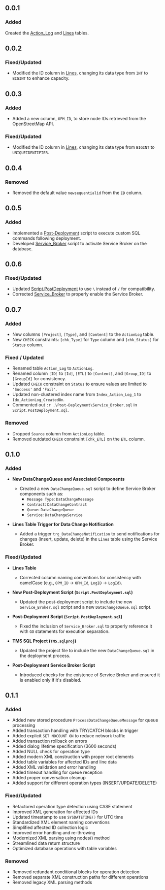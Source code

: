## 0.0.1
### Added
Created the [Action_Log](./TMS/dbo/Tables/Action_Log.sql) and [Lines](./TMS/dbo/Tables/Lines.sql) tables.


## 0.0.2
### Fixed/Updated
- Modified the ID column in [Lines](./TMS/dbo/Tables/Lines.sql), changing its data type from `INT` to `BIGINT` to enhance capacity.


## 0.0.3
### Added
- Added a new column, `OPM_ID`, to store node IDs retrieved from the OpenStreetMap API.

### Fixed/Updated
- Modified the ID column in [Lines](./TMS/dbo/Tables/Lines.sql), changing its data type from `BIGINT` to `UNIQUEIDENTIFIER`.

## 0.0.4
### Removed
- Removed the default value `newsequentialid` from the `ID` column.

## 0.0.5
### Added
- Implemented a [Post-Deployment](./TMS/Script.PostDeployment.sql) script to execute custom SQL commands following deployment.  
- Developed [Service_Broker](./TMS/Post-Deployment/Service_Broker.sql) script to activate Service Broker on the database.

## 0.0.6
### Fixed/Updated
- Updated [Script.PostDeployment](./TMS/Script.PostDeployment.sql) to use `\` instead of `/` for compatibility.
- Corrected [Service_Broker](./TMS/Post-Deployment/Service_Broker.sql) to properly enable the Service Broker.

## 0.0.7
### Added
- New columns `[Project]`, `[Type]`, and `[Content]` to the `ActionLog` table.
- New `CHECK` constraints: `[chk_Type]` for `Type` column and `[chk_Status]` for `Status` column.

### Fixed / Updated
- Renamed table `Action_Log` to `ActionLog`.
- Renamed column `[ID]` to `[Id]`, `[ETL]` to `[Content]`, and `[Group_ID]` to `[GroupId]` for consistency.
- Updated `CHECK` constraint on `Status` to ensure values are limited to `'Success'` and `'Fail'`.
- Updated non-clustered index name from `Index_Action_Log_1` to `Idx_ActionLog_CreatedOn`.
- Commented out `:r .\Post-Deployment\Service_Broker.sql` in `Script.PostDeployment.sql`.

### Removed
- Dropped `Source` column from `ActionLog` table.
- Removed outdated `CHECK` constraint `[chk_ETL]` on the `ETL` column.

## 0.1.0
### Added
- **New DataChangeQueue and Associated Components**  
  - Created a new `DataChangeQueue.sql` script to define Service Broker components such as:
    - `Message Type`: `DataChangeMessage`
    - `Contract`: `DataChangeContract`
    - `Queue`: `DataChangeQueue`
    - `Service`: `DataChangeService`
  
- **Lines Table Trigger for Data Change Notification**  
  - Added a trigger `trg_DataChangeNotification` to send notifications for changes (insert, update, delete) in the `Lines` table using the Service Broker.

### Fixed/Updated
- **Lines Table**  
  - Corrected column naming conventions for consistency with camelCase (e.g., `OPM_ID` -> `OPM_Id`, `LogID` -> `LogId`).

- **New Post-Deployment Script (`Script.PostDeployment.sql`)**  
  - Updated the post-deployment script to include the new `Service_Broker.sql` script and a new `DataChangeQueue.sql` script.

- **Post-Deployment Script (`Script.PostDeployment.sql`)**  
  - Fixed the inclusion of `Service_Broker.sql` to properly reference it with `GO` statements for execution separation.

- **TMS SQL Project (`TMS.sqlproj`)**  
  - Updated the project file to include the new `DataChangeQueue.sql` in the deployment process.

- **Post-Deployment Service Broker Script**  
  - Introduced checks for the existence of Service Broker and ensured it is enabled only if it's disabled.

## 0.1.1
### Added
- Added new stored procedure `ProcessDataChangeQueueMessage` for queue processing
- Added transaction handling with TRY/CATCH blocks in trigger
- Added explicit `SET NOCOUNT ON` to reduce network traffic
- Added transaction rollback on errors
- Added dialog lifetime specification (3600 seconds)
- Added NULL check for operation type
- Added modern XML construction with proper root elements
- Added table variables for affected IDs and line data
- Added XML validation and error handling
- Added timeout handling for queue reception
- Added proper conversation cleanup
- Added support for different operation types (INSERT/UPDATE/DELETE)

### Fixed/Updated
- Refactored operation type detection using CASE statement
- Improved XML generation for affected IDs
- Updated timestamp to use `SYSDATETIME()` for UTC time
- Standardized XML element naming conventions
- Simplified affected ID collection logic
- Improved error handling and re-throwing
- Modernized XML parsing using nodes() method
- Streamlined data return structure
- Optimized database operations with table variables

### Removed
- Removed redundant conditional blocks for operation detection
- Removed separate XML construction paths for different operations
- Removed legacy XML parsing methods
